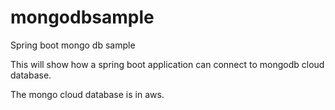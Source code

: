 # mongodbsample
Spring boot mongo db sample

This will show how a spring boot application can connect to mongodb cloud database.

The mongo cloud database is in aws.

